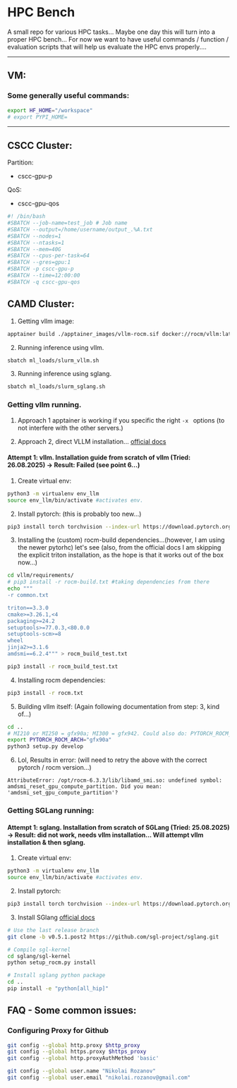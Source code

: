 # HPC Bench

A small repo for various HPC tasks... Maybe one day this will turn into a proper HPC bench... For now we want to have useful commands / function / evaluation scripts that will help us evaluate the HPC envs properly....


---

## VM:

### Some generally useful commands:
```bash
export HF_HOME="/workspace"
# export PYPI_HOME=
```

---
## CSCC Cluster:
Partition:
- cscc-gpu-p

QoS:
- cscc-gpu-qos

```bash
#! /bin/bash
#SBATCH --job-name=test_job # Job name
#SBATCH --output=/home/username/output_.%A.txt 
#SBATCH --nodes=1 
#SBATCH --ntasks=1 
#SBATCH --mem=40G 
#SBATCH --cpus-per-task=64 
#SBATCH --gres=gpu:1 
#SBATCH -p cscc-gpu-p 
#SBATCH --time=12:00:00 
#SBATCH -q cscc-gpu-qos
```




## CAMD Cluster:
1. Getting vllm image:
```bash
apptainer build ./apptainer_images/vllm-rocm.sif docker://rocm/vllm:latest
```

2. Running inference using vllm.
```bash
sbatch ml_loads/slurm_vllm.sh
```

3. Running inference using sglang.
```bash
sbatch ml_loads/slurm_sglang.sh
```


### Getting vllm running.

1. Approach 1 apptainer is working if you specific the right `-x ` options (to not interfere with the other servers.)

2. Approach 2, direct VLLM installation... [official docs](https://docs.vllm.ai/en/v0.6.5/getting_started/amd-installation.html#build-from-source-rocm)

#### Attempt 1: vllm. Installation guide from scratch of vllm (Tried: 26.08.2025) -> Result: Failed (see point 6...)
1. Create virtual env:
```bash
python3 -m virtualenv env_llm
source env_llm/bin/activate #activates env.
```

2. Install pytorch: (this is probably too new...)
```bash
pip3 install torch torchvision --index-url https://download.pytorch.org/whl/rocm6.4
```

3. Installing the (custom) rocm-build dependencies...(however, I am using the newer pytorhc) let's see (also, from the official docs I am skipping the explicit triton installation, as the hope is that it works out of the box now...)
```bash
cd vllm/requirements/
# pip3 install -r rocm-build.txt #taking dependencies from there
echo """
-r common.txt

triton==3.3.0
cmake>=3.26.1,<4
packaging>=24.2
setuptools>=77.0.3,<80.0.0
setuptools-scm>=8
wheel
jinja2>=3.1.6
amdsmi==6.2.4""" > rocm_build_test.txt

pip3 install -r rocm_build_test.txt
```

4. Installing rocm dependencies:
```bash
pip3 install -r rocm.txt
```

5. Building vllm itself: (Again following documentation from step: 3, kind of...)
```bash
cd ..
# MI210 or MI250 = gfx90a; MI300 = gfx942. Could also do: PYTORCH_ROCM_ARCH="gfx90a;gfx942"
export PYTORCH_ROCM_ARCH="gfx90a"
python3 setup.py develop
```

6. Lol, Results in error: (will need to retry the above with the correct pytorch / rocm version...)
```log
AttributeError: /opt/rocm-6.3.3/lib/libamd_smi.so: undefined symbol: amdsmi_reset_gpu_compute_partition. Did you mean: 'amdsmi_set_gpu_compute_partition'?
```



### Getting SGLang running:

#### Attempt 1: sglang. Installation from scratch of SGLang (Tried: 25.08.2025) -> Result: did not work, needs vllm installation... Will attempt vllm installation & then sglang.

1. Create virtual env:
```bash
python3 -m virtualenv env_llm
source env_llm/bin/activate #activates env.
```
2. Install pytorch:
```bash
pip3 install torch torchvision --index-url https://download.pytorch.org/whl/rocm6.4
```

3. Install SGlang [official docs](https://docs.sglang.ai/platforms/amd_gpu.html)
```bash
# Use the last release branch
git clone -b v0.5.1.post2 https://github.com/sgl-project/sglang.git

# Compile sgl-kernel
cd sglang/sgl-kernel
python setup_rocm.py install

# Install sglang python package
cd ..
pip install -e "python[all_hip]"
```

## FAQ - Some common issues:

### Configuring Proxy for Github
```bash
git config --global http.proxy $http_proxy
git config --global https.proxy $https_proxy
git config --global http.proxyAuthMethod 'basic'
```

```bash
git config --global user.name "Nikolai Rozanov"
git config --global user.email "nikolai.rozanov@gmail.com"
```